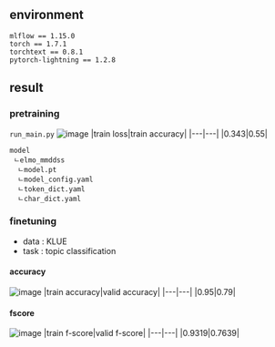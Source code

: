 ## environment
```
mlflow == 1.15.0
torch == 1.7.1
torchtext == 0.8.1
pytorch-lightning == 1.2.8
```


## result
### pretraining
`run_main.py`
![image](https://user-images.githubusercontent.com/46675408/120097868-c5db1f00-c16d-11eb-91fa-41763c01a640.png)
|train loss|train accuracy|
|---|---|
|0.343|0.55|
```
model 
 ㄴelmo_mmddss  
  ㄴmodel.pt
  ㄴmodel_config.yaml
  ㄴtoken_dict.yaml
  ㄴchar_dict.yaml
```

### finetuning
- data : KLUE
- task : topic classification

#### accuracy
![image](https://user-images.githubusercontent.com/46675408/120183336-82a2ae00-c24a-11eb-8937-3ce061567e93.png)
|train accuracy|valid accuracy|
|---|---|
|0.95|0.79|

#### fscore
![image](https://user-images.githubusercontent.com/46675408/120183572-d614fc00-c24a-11eb-9aa5-5a5069c7bf29.png)
|train f-score|valid f-score|
|---|---|
|0.9319|0.7639|
